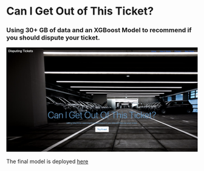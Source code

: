 # Can I Get Out of This Ticket?

### Using 30+ GB of data and an XGBoost Model to recommend if you should dispute your ticket.

![screenshot of parking website](website_screenshot.png)

The final model is deployed [here](http://blakesha.com)

